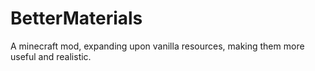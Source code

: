 # BetterMaterials
A minecraft mod, expanding upon vanilla resources, making them more useful and realistic.

